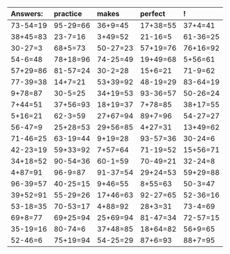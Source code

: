 | Answers: | practice | makes | perfect | ! |
| :--- | :--- | :--- | :--- | :--- |
| 73-54=19 | 95-29=66 | 36+9=45 | 17+38=55 | 37+4=41 | 
| 38+45=83 | 23-7=16 | 3+49=52 | 21-16=5 | 61-36=25 | 
| 30-27=3 | 68+5=73 | 50-27=23 | 57+19=76 | 76+16=92 | 
| 54-6=48 | 78+18=96 | 74-25=49 | 19+49=68 | 5+56=61 | 
| 57+29=86 | 81-57=24 | 30-2=28 | 15+6=21 | 71-9=62 | 
| 77-39=38 | 14+7=21 | 53+39=92 | 48-19=29 | 83-64=19 | 
| 9+78=87 | 30-5=25 | 34+19=53 | 93-36=57 | 50-26=24 | 
| 7+44=51 | 37+56=93 | 18+19=37 | 7+78=85 | 38+17=55 | 
| 5+16=21 | 62-3=59 | 27+67=94 | 89+7=96 | 54-27=27 | 
| 56-47=9 | 25+28=53 | 29+56=85 | 4+27=31 | 13+49=62 | 
| 71-46=25 | 63-19=44 | 9+19=28 | 93-57=36 | 30-24=6 | 
| 42-23=19 | 59+33=92 | 7+57=64 | 71-19=52 | 15+56=71 | 
| 34+18=52 | 90-54=36 | 60-1=59 | 70-49=21 | 32-24=8 | 
| 4+87=91 | 96-9=87 | 91-37=54 | 29+24=53 | 59+29=88 | 
| 96-39=57 | 40-25=15 | 9+46=55 | 8+55=63 | 50-3=47 | 
| 39+52=91 | 55-29=26 | 17+46=63 | 92-27=65 | 52-36=16 | 
| 53-18=35 | 70-53=17 | 4+88=92 | 28+3=31 | 73-4=69 | 
| 69+8=77 | 69+25=94 | 25+69=94 | 81-47=34 | 72-57=15 | 
| 35-19=16 | 80-74=6 | 37+48=85 | 18+64=82 | 56+9=65 | 
| 52-46=6 | 75+19=94 | 54-25=29 | 87+6=93 | 88+7=95 | 
